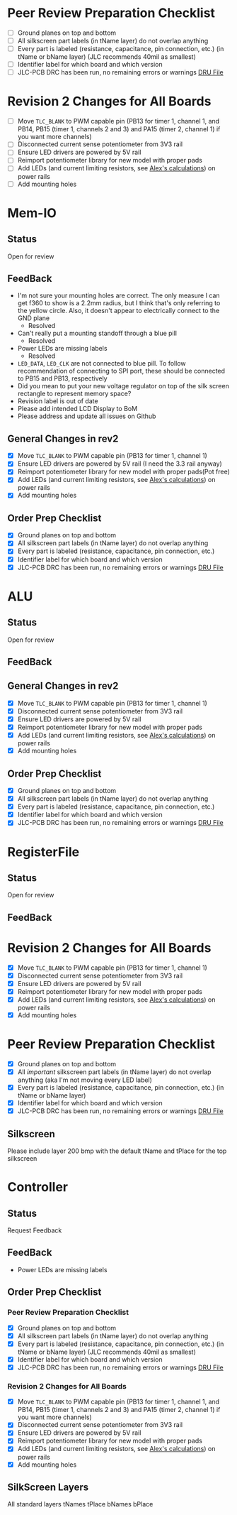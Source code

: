# Peer Review Preparation Checklist
- [ ] Ground planes on top and bottom
- [ ] All silkscreen part labels (in tName layer) do not overlap anything
- [ ] Every part is labeled (resistance, capacitance, pin connection, etc.) (in tName or bName layer) (JLC recommends 40mil as smallest)
- [ ] Identifier label for which board and which version
- [ ] JLC-PCB DRC has been run, no remaining errors or warnings [DRU File](https://github.com/JLCPCB/jlcpcb-eagle/blob/master/design%20rules/jlcpcb-2layers.dru)

# Revision 2 Changes for All Boards
- [ ] Move `TLC_BLANK` to PWM capable pin (PB13 for timer 1, channel 1, and PB14, PB15 (timer 1, channels 2 and 3) and PA15 (timer 2, channel 1) if you want more channels)
- [ ] Disconnected current sense potentiometer from 3V3 rail
- [ ] Ensure LED drivers are powered by 5V rail
- [ ] Reimport potentiometer library for new model with proper pads
- [ ] Add LEDs (and current limiting resistors, see [Alex's calculations](https://schmorbonium.github.io/ECE-4710/?ActivePage=partDoc)) on power rails
- [ ] Add mounting holes

# Mem-IO
## Status
Open for review
## FeedBack

- I'm not sure your mounting holes are correct. The only measure I can get f360 to show is a 2.2mm radius, but I think that's only referring to the yellow circle. Also, it doesn't appear to electrically connect to the GND plane
    - Resolved
- Can't really put a mounting standoff through a blue pill
    - Resolved
- Power LEDs are missing labels
    - Resolved
- `LED_DATA`, `LED_CLK` are not connected to blue pill. To follow recommendation of connecting to SPI port, these should be connected to PB15 and PB13, respectively
- Did you mean to put your new voltage regulator on top of the silk screen rectangle to represent memory space?
- Revision label is out of date
- Please add intended LCD Display to BoM
- Please address and update all issues on Github

## General Changes in rev2
- [x] Move `TLC_BLANK` to PWM capable pin (PB13 for timer 1, channel 1)
- [x] Ensure LED drivers are powered by 5V rail (I need the 3.3 rail anyway)
- [x] Reimport potentiometer library for new model with proper pads(Pot free)
- [x] Add LEDs (and current limiting resistors, see [Alex's calculations](https://schmorbonium.github.io/ECE-4710/?ActivePage=partDoc)) on power rails
- [x] Add mounting holes

## Order Prep Checklist
- [x] Ground planes on top and bottom
- [x] All silkscreen part labels (in tName layer) do not overlap anything
- [x] Every part is labeled (resistance, capacitance, pin connection, etc.)
- [x] Identifier label for which board and which version
- [x] JLC-PCB DRC has been run, no remaining errors or warnings [DRU File](https://github.com/JLCPCB/jlcpcb-eagle/blob/master/design%20rules/jlcpcb-2layers.dru)

# ALU
## Status
Open for review
## FeedBack

## General Changes in rev2
- [x] Move `TLC_BLANK` to PWM capable pin (PB13 for timer 1, channel 1)
- [x] Disconnected current sense potentiometer from 3V3 rail
- [x] Ensure LED drivers are powered by 5V rail
- [x] Reimport potentiometer library for new model with proper pads
- [x] Add LEDs (and current limiting resistors, see [Alex's calculations](https://schmorbonium.github.io/ECE-4710/?ActivePage=partDoc)) on power rails
- [x] Add mounting holes

## Order Prep Checklist
- [x] Ground planes on top and bottom
- [x] All silkscreen part labels (in tName layer) do not overlap anything
- [x] Every part is labeled (resistance, capacitance, pin connection, etc.)
- [x] Identifier label for which board and which version
- [x] JLC-PCB DRC has been run, no remaining errors or warnings [DRU File](https://github.com/JLCPCB/jlcpcb-eagle/blob/master/design%20rules/jlcpcb-2layers.dru)

# RegisterFile
## Status
Open for review
## FeedBack

# Revision 2 Changes for All Boards
- [x] Move `TLC_BLANK` to PWM capable pin (PB13 for timer 1, channel 1)
- [x] Disconnected current sense potentiometer from 3V3 rail
- [x] Ensure LED drivers are powered by 5V rail
- [x] Reimport potentiometer library for new model with proper pads
- [x] Add LEDs (and current limiting resistors, see [Alex's calculations](https://schmorbonium.github.io/ECE-4710/?ActivePage=partDoc)) on power rails
- [x] Add mounting holes

# Peer Review Preparation Checklist
- [x] Ground planes on top and bottom
- [x] All *important* silkscreen part labels (in tName layer) do not overlap anything (aka I'm not moving every LED label)
- [x] Every part is labeled (resistance, capacitance, pin connection, etc.) (in tName or bName layer)
- [x] Identifier label for which board and which version
- [x] JLC-PCB DRC has been run, no remaining errors or warnings [DRU File](https://github.com/JLCPCB/jlcpcb-eagle/blob/master/design%20rules/jlcpcb-2layers.dru)

## Silkscreen

Please include layer 200 bmp with the default tName and tPlace for the top silkscreen


# Controller
## Status
Request Feedback
## FeedBack

- Power LEDs are missing labels

## Order Prep Checklist
### Peer Review Preparation Checklist
- [x] Ground planes on top and bottom
- [x] All silkscreen part labels (in tName layer) do not overlap anything
- [x] Every part is labeled (resistance, capacitance, pin connection, etc.) (in tName or bName layer) (JLC recommends 40mil as smallest)
- [x] Identifier label for which board and which version
- [x] JLC-PCB DRC has been run, no remaining errors or warnings [DRU File](https://github.com/JLCPCB/jlcpcb-eagle/blob/master/design%20rules/jlcpcb-2layers.dru)

### Revision 2 Changes for All Boards
- [x] Move `TLC_BLANK` to PWM capable pin (PB13 for timer 1, channel 1, and PB14, PB15 (timer 1, channels 2 and 3) and PA15 (timer 2, channel 1) if you want more channels)
- [x] Disconnected current sense potentiometer from 3V3 rail
- [x] Ensure LED drivers are powered by 5V rail
- [x] Reimport potentiometer library for new model with proper pads
- [x] Add LEDs (and current limiting resistors, see [Alex's calculations](https://schmorbonium.github.io/ECE-4710/?ActivePage=partDoc)) on power rails
- [x] Add mounting holes

## SilkScreen Layers

All standard layers
tNames
tPlace
bNames
bPlace
